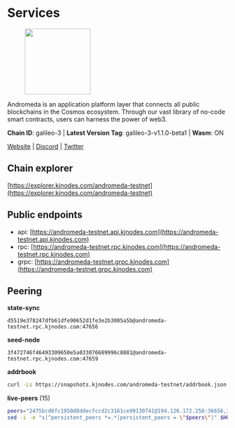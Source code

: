# Services

<figure><img src="https://raw.githubusercontent.com/kj89/testnet_manuals/main/pingpub/logos/andromeda.png" width="150" alt=""><figcaption></figcaption></figure>

Andromeda is an application platform layer that connects all  public blockchains in the Cosmos ecosystem. Through our vast  library of no-code smart contracts, users can harness the power of web3.

**Chain ID**: galileo-3 | **Latest Version Tag**: galileo-3-v1.1.0-beta1 | **Wasm**: ON

[Website](https://www.andromedaprotocol.io) | [Discord](https://discord.gg/wzM3kSN3sE) | [Twitter](https://twitter.com/andromedaprot)




## Chain explorer
[https://explorer.kjnodes.com/andromeda-testnet](https://explorer.kjnodes.com/andromeda-testnet)

## Public endpoints

* api: [https://andromeda-testnet.api.kjnodes.com](https://andromeda-testnet.api.kjnodes.com)
* rpc: [https://andromeda-testnet.rpc.kjnodes.com](https://andromeda-testnet.rpc.kjnodes.com)
* grpc: [https://andromeda-testnet.grpc.kjnodes.com](https://andromeda-testnet.grpc.kjnodes.com)

## Peering

**state-sync**

```text
d5519e378247dfb61dfe90652d1fe3e2b3005a5b@andromeda-testnet.rpc.kjnodes.com:47656
```

**seed-node**

```text
3f472746f46493309650e5a033076689996c8881@andromeda-testnet.rpc.kjnodes.com:47659
```

**addrbook**
```bash
curl -Ls https://snapshots.kjnodes.com/andromeda-testnet/addrbook.json > $HOME/.andromedad/config/addrbook.json
```

**live-peers** (15)
```bash
peers="2475bcd6fc1950d8ddecfccd2c3161ce99130741@194.126.172.250:36656,3b998a882d8d9bcb2869eef988af86254e0e9602@89.116.29.20:26656,a14e423bd01f55bdc29c2eeac99aaa0398e94228@45.14.194.212:26656,d5519e378247dfb61dfe90652d1fe3e2b3005a5b@65.109.68.190:47656,50ce639d8889108b488f0aa802468bc13d4873a4@75.119.159.195:26656,03603fb96ded3aabe7451efad31fb8d0c523a0ee@146.19.75.97:26656,19f9022eb4d36164288deec5b0badc1ba2e9a1af@89.163.164.110:26656,093a6c911937d6d870780003c2b0a39c050d9d85@194.31.109.199:26656,704e605f9bd65912d8c65a58f955601c31188548@65.21.203.204:19656,7ac17e470c16814be55aa02a1611b23a3fba3097@75.119.141.16:26656,69e89a5169fef99ed1b72dadd4f5c7b801616c88@142.132.209.236:21256,ea0c590882f4fa490a4563e364d341e078ad138e@94.131.105.228:26656,443a51f595c9ca16273ca6146db1375e4223a91f@172.93.110.154:26656,99cebda3a65a35b9a6a8bef774c8b92c1e548aa5@65.108.226.26:36656,bb81a52f86a5332e447373796f8a0b99f195816d@5.78.67.243:26656"
sed -i -e "s|^persistent_peers *=.*|persistent_peers = \"$peers\"|" $HOME/.andromedad/config/config.toml
```
